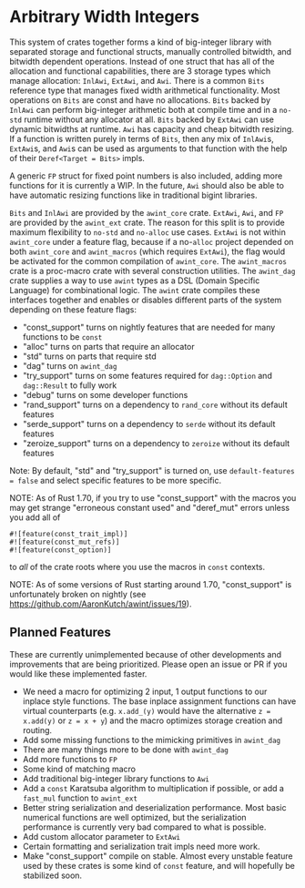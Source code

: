 # Arbitrary Width Integers

This system of crates together forms a kind of big-integer library with separated storage and
functional structs, manually controlled bitwidth, and bitwidth dependent operations. Instead of one
struct that has all of the allocation and functional capabilities, there are 3 storage types which
manage allocation: `InlAwi`, `ExtAwi`, and `Awi`. There is a common `Bits` reference type that
manages fixed width arithmetical functionality. Most operations on `Bits` are const and have no
allocations. `Bits` backed by `InlAwi` can perform big-integer arithmetic both at compile time and
in a `no-std` runtime without any allocator at all. `Bits` backed by `ExtAwi` can use dynamic
bitwidths at runtime. `Awi` has capacity and cheap bitwidth resizing. If a function is written
purely in terms of `Bits`, then any mix of `InlAwi`s, `ExtAwi`s, and `Awi`s can be used as arguments
to that function with the help of their `Deref<Target = Bits>` impls.

A generic `FP` struct for fixed point numbers is also included, adding more functions for it is
currently a WIP. In the future, `Awi` should also be able to have automatic resizing functions like
in traditional bigint libraries.

`Bits` and `InlAwi` are provided by the `awint_core` crate. `ExtAwi`, `Awi`, and `FP` are provided
by the `awint_ext` crate. The reason for this split is to provide maximum flexibility to `no-std`
and `no-alloc` use cases. `ExtAwi` is not within `awint_core` under a feature flag, because if a
no-`alloc` project depended on both `awint_core` and `awint_macros` (which requires `ExtAwi`), the
flag would be activated for the common compilation of `awint_core`.
The `awint_macros` crate is a proc-macro crate with several construction utilities.
The `awint_dag` crate supplies a way to use `awint` types as a DSL (Domain Specific Language) for
combinational logic.
The `awint` crate compiles these interfaces together and enables or disables different parts of the
system depending on these feature flags:

- "const_support" turns on nightly features that are needed for many functions to be `const`
- "alloc" turns on parts that require an allocator
- "std" turns on parts that require std
- "dag" turns on `awint_dag`
- "try_support" turns on some features required for `dag::Option` and `dag::Result` to fully work
- "debug" turns on some developer functions
- "rand_support" turns on a dependency to `rand_core` without its default features
- "serde_support" turns on a dependency to `serde` without its default features
- "zeroize_support" turns on a dependency to `zeroize` without its default features

Note: By default, "std" and "try_support" is turned on, use `default-features = false` and select
specific features to be more specific.

NOTE: As of Rust 1.70, if you try to use "const_support" with the macros you may get strange
"erroneous constant used" and "deref_mut" errors unless you add all of
```
#![feature(const_trait_impl)]
#![feature(const_mut_refs)]
#![feature(const_option)]
```
to _all_ of the crate roots where you use the macros in `const` contexts.

NOTE: As of some versions of Rust starting around 1.70, "const_support" is unfortunately broken on
nightly (see https://github.com/AaronKutch/awint/issues/19).

## Planned Features

These are currently unimplemented because of other developments and improvements that are being
prioritized. Please open an issue or PR if you would like these implemented faster.

- We need a macro for optimizing 2 input, 1 output functions to our inplace style functions. The
  base inplace assignment functions can have virtual counterparts (e.g. `x.add_(y)` would have the
  alternative `z = x.add(y)` or `z = x + y`) and the macro optimizes storage creation and routing.
- Add some missing functions to the mimicking primitives in `awint_dag`
- There are many things more to be done with `awint_dag`
- Add more functions to `FP`
- Some kind of matching macro
- Add traditional big-integer library functions to `Awi`
- Add a `const` Karatsuba algorithm to multiplication if possible, or add a `fast_mul` function to
   `awint_ext`
- Better string serialization and deserialization performance. Most basic numerical functions are
   well optimized, but the serialization performance is currently very bad compared to what is
   possible.
- Add custom allocator parameter to `ExtAwi`
- Certain formatting and serialization trait impls need more work.
- Make "const_support" compile on stable. Almost every unstable feature used by these crates is some
  kind of `const` feature, and will hopefully be stabilized soon.
